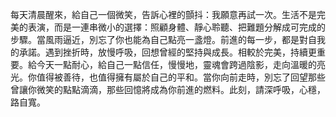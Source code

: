 每天清晨醒來，給自己一個微笑，告訴心裡的顫抖：我願意再試一次。生活不是完美的表演，而是一連串微小的選擇：照顧身體、靜心聆聽、把難題分解成可完成的步驟。當風雨逼近，別忘了你也能為自己點亮一盞燈。前進的每一步，都是對自我的承諾。遇到挫折時，放慢呼吸，回想曾經的堅持與成長。相較於完美，持續更重要。給今天一點耐心，給自己一點信任，慢慢地，靈魂會跨過陰影，走向溫暖的亮光。你值得被善待，也值得擁有屬於自己的平和。當你向前走時，別忘了回望那些曾讓你微笑的點點滴滴，那些回憶將成為你前進的燃料。此刻，請深呼吸，心穩，路自寬。